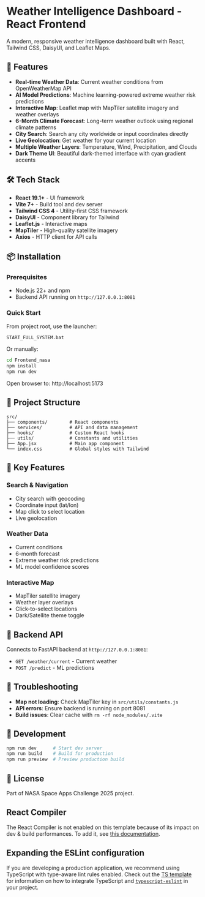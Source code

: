 # Weather Intelligence Dashboard - React Frontend

A modern, responsive weather intelligence dashboard built with React, Tailwind CSS, DaisyUI, and Leaflet Maps.

## 🚀 Features

- **Real-time Weather Data**: Current weather conditions from OpenWeatherMap API
- **AI Model Predictions**: Machine learning-powered extreme weather risk predictions
- **Interactive Map**: Leaflet map with MapTiler satellite imagery and weather overlays
- **6-Month Climate Forecast**: Long-term weather outlook using regional climate patterns
- **City Search**: Search any city worldwide or input coordinates directly
- **Live Geolocation**: Get weather for your current location
- **Multiple Weather Layers**: Temperature, Wind, Precipitation, and Clouds
- **Dark Theme UI**: Beautiful dark-themed interface with cyan gradient accents

## 🛠️ Tech Stack

- **React 19.1+** - UI framework
- **Vite 7+** - Build tool and dev server
- **Tailwind CSS 4** - Utility-first CSS framework
- **DaisyUI** - Component library for Tailwind
- **Leaflet.js** - Interactive maps
- **MapTiler** - High-quality satellite imagery
- **Axios** - HTTP client for API calls

## 📦 Installation

### Prerequisites
- Node.js 22+ and npm
- Backend API running on `http://127.0.0.1:8081`

### Quick Start

From project root, use the launcher:
```bash
START_FULL_SYSTEM.bat
```

Or manually:
```bash
cd Frontend_nasa
npm install
npm run dev
```

Open browser to: http://localhost:5173

## 📁 Project Structure

```
src/
├── components/        # React components
├── services/          # API and data management
├── hooks/             # Custom React hooks
├── utils/             # Constants and utilities
├── App.jsx            # Main app component
└── index.css          # Global styles with Tailwind
```

## 🎯 Key Features

### Search & Navigation
- City search with geocoding
- Coordinate input (lat/lon)
- Map click to select location
- Live geolocation

### Weather Data
- Current conditions
- 6-month forecast
- Extreme weather risk predictions
- ML model confidence scores

### Interactive Map
- MapTiler satellite imagery
- Weather layer overlays
- Click-to-select locations
- Dark/Satellite theme toggle

## 📡 Backend API

Connects to FastAPI backend at `http://127.0.0.1:8081`:
- `GET /weather/current` - Current weather
- `POST /predict` - ML predictions

## 🐛 Troubleshooting

- **Map not loading**: Check MapTiler key in `src/utils/constants.js`
- **API errors**: Ensure backend is running on port 8081
- **Build issues**: Clear cache with `rm -rf node_modules/.vite`

## 📝 Development

```bash
npm run dev      # Start dev server
npm run build    # Build for production
npm run preview  # Preview production build
```

## 📄 License

Part of NASA Space Apps Challenge 2025 project.

## React Compiler

The React Compiler is not enabled on this template because of its impact on dev & build performances. To add it, see [this documentation](https://react.dev/learn/react-compiler/installation).

## Expanding the ESLint configuration

If you are developing a production application, we recommend using TypeScript with type-aware lint rules enabled. Check out the [TS template](https://github.com/vitejs/vite/tree/main/packages/create-vite/template-react-ts) for information on how to integrate TypeScript and [`typescript-eslint`](https://typescript-eslint.io) in your project.
